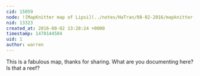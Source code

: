```yaml
---
cid: 15059
node: ![MapKnitter map of Lipsi](../notes/HaTran/08-02-2016/mapknitter-map-of-lipsi)
nid: 13323
created_at: 2016-08-02 13:28:24 +0000
timestamp: 1470144504
uid: 1
author: warren
---
```


This is a fabulous map, thanks for sharing. What are you documenting here? Is that a reef?